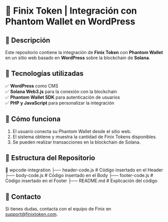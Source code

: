 
# 🚀 Finix Token | Integración con Phantom Wallet en WordPress  

## 📌 Descripción  
Este repositorio contiene la integración de **Finix Token** con **Phantom Wallet** en un sitio web basado en **WordPress** sobre la blockchain de **Solana**.  

## 🔧 Tecnologías utilizadas  
✅ **WordPress** como CMS  
✅ **Solana Web3.js** para la conexión con la blockchain  
✅ **Phantom Wallet SDK** para autenticación de usuarios  
✅ **PHP y JavaScript** para personalizar la integración  

## 📌 Cómo funciona  
1. El usuario conecta su Phantom Wallet desde el sitio web.  
2. El sistema obtiene y muestra la cantidad de Finix Tokens disponibles.  
3. Se pueden realizar transacciones en la blockchain de Solana.  

## 📂 Estructura del Repositorio  

📂 wpcode-integration
 ├── header-code.js  # Código insertado en el Header
 ├── body-code.js    # Código insertado en el Body
 ├── footer-code.js  # Código insertado en el Footer
 ├── README.md       # Explicación del código 

## 📩 Contacto  
Si tienes dudas, contacta con el equipo de Finix en [support@finixtoken.com](mailto:support@finixtoken.com).  
